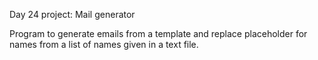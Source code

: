 Day 24 project: Mail generator

Program to generate emails from a template and replace placeholder for names from a list of names given in a text file.